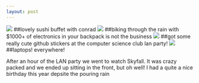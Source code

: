 ```yaml
---
layout: post
---
```

<img src="http://i.imgur.com/a1gal.png">
##lovely sushi buffet with conrad

<img src="http://i.imgur.com/YCyQO.png">
##biking through the rain with $1000+ of electronics in your backpack is not the business

<img src="http://i.imgur.com/6HEFQ.png">
##got some really cute github stickers at the computer science club lan party!

<img src="http://i.imgur.com/72sDA.jpg">
##laptops! everywhere!

After an hour of the LAN party we went to watch Skyfall. It was crazy packed and we ended up sitting in the front, but oh well! I had a quite a nice birthday this year depsite the pouring rain
